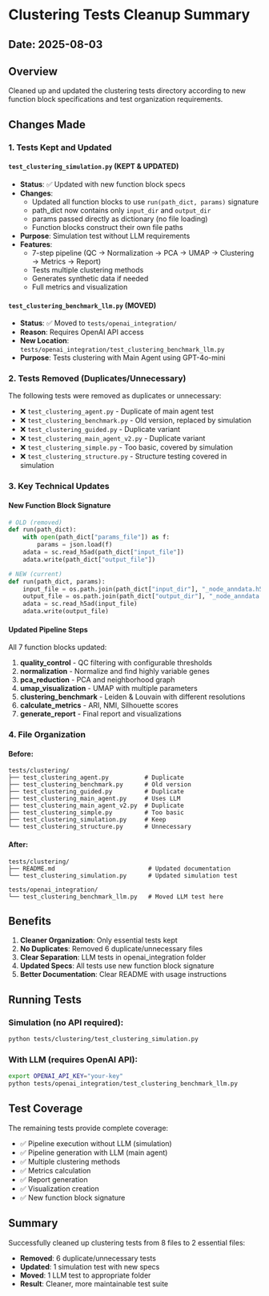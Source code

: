 # Clustering Tests Cleanup Summary

## Date: 2025-08-03

## Overview
Cleaned up and updated the clustering tests directory according to new function block specifications and test organization requirements.

## Changes Made

### 1. Tests Kept and Updated

#### `test_clustering_simulation.py` (KEPT & UPDATED)
- **Status**: ✅ Updated with new function block specs
- **Changes**:
  - Updated all function blocks to use `run(path_dict, params)` signature
  - path_dict now contains only `input_dir` and `output_dir`
  - params passed directly as dictionary (no file loading)
  - Function blocks construct their own file paths
- **Purpose**: Simulation test without LLM requirements
- **Features**:
  - 7-step pipeline (QC → Normalization → PCA → UMAP → Clustering → Metrics → Report)
  - Tests multiple clustering methods
  - Generates synthetic data if needed
  - Full metrics and visualization

#### `test_clustering_benchmark_llm.py` (MOVED)
- **Status**: ✅ Moved to `tests/openai_integration/`
- **Reason**: Requires OpenAI API access
- **New Location**: `tests/openai_integration/test_clustering_benchmark_llm.py`
- **Purpose**: Tests clustering with Main Agent using GPT-4o-mini

### 2. Tests Removed (Duplicates/Unnecessary)

The following tests were removed as duplicates or unnecessary:
- ❌ `test_clustering_agent.py` - Duplicate of main agent test
- ❌ `test_clustering_benchmark.py` - Old version, replaced by simulation
- ❌ `test_clustering_guided.py` - Duplicate variant
- ❌ `test_clustering_main_agent_v2.py` - Duplicate variant  
- ❌ `test_clustering_simple.py` - Too basic, covered by simulation
- ❌ `test_clustering_structure.py` - Structure testing covered in simulation

### 3. Key Technical Updates

#### New Function Block Signature
```python
# OLD (removed)
def run(path_dict):
    with open(path_dict["params_file"]) as f:
        params = json.load(f)
    adata = sc.read_h5ad(path_dict["input_file"])
    adata.write(path_dict["output_file"])

# NEW (current)
def run(path_dict, params):
    input_file = os.path.join(path_dict["input_dir"], "_node_anndata.h5ad")
    output_file = os.path.join(path_dict["output_dir"], "_node_anndata.h5ad")
    adata = sc.read_h5ad(input_file)
    adata.write(output_file)
```

#### Updated Pipeline Steps
All 7 function blocks updated:
1. **quality_control** - QC filtering with configurable thresholds
2. **normalization** - Normalize and find highly variable genes
3. **pca_reduction** - PCA and neighborhood graph
4. **umap_visualization** - UMAP with multiple parameters
5. **clustering_benchmark** - Leiden & Louvain with different resolutions
6. **calculate_metrics** - ARI, NMI, Silhouette scores
7. **generate_report** - Final report and visualizations

### 4. File Organization

#### Before:
```
tests/clustering/
├── test_clustering_agent.py          # Duplicate
├── test_clustering_benchmark.py      # Old version
├── test_clustering_guided.py         # Duplicate
├── test_clustering_main_agent.py     # Uses LLM
├── test_clustering_main_agent_v2.py  # Duplicate
├── test_clustering_simple.py         # Too basic
├── test_clustering_simulation.py     # Keep
└── test_clustering_structure.py      # Unnecessary
```

#### After:
```
tests/clustering/
├── README.md                          # Updated documentation
└── test_clustering_simulation.py      # Updated simulation test

tests/openai_integration/
└── test_clustering_benchmark_llm.py   # Moved LLM test here
```

## Benefits

1. **Cleaner Organization**: Only essential tests kept
2. **No Duplicates**: Removed 6 duplicate/unnecessary files
3. **Clear Separation**: LLM tests in openai_integration folder
4. **Updated Specs**: All tests use new function block signature
5. **Better Documentation**: Clear README with usage instructions

## Running Tests

### Simulation (no API required):
```bash
python tests/clustering/test_clustering_simulation.py
```

### With LLM (requires OpenAI API):
```bash
export OPENAI_API_KEY="your-key"
python tests/openai_integration/test_clustering_benchmark_llm.py
```

## Test Coverage

The remaining tests provide complete coverage:
- ✅ Pipeline execution without LLM (simulation)
- ✅ Pipeline generation with LLM (main agent)
- ✅ Multiple clustering methods
- ✅ Metrics calculation
- ✅ Report generation
- ✅ Visualization creation
- ✅ New function block signature

## Summary

Successfully cleaned up clustering tests from 8 files to 2 essential files:
- **Removed**: 6 duplicate/unnecessary tests
- **Updated**: 1 simulation test with new specs
- **Moved**: 1 LLM test to appropriate folder
- **Result**: Cleaner, more maintainable test suite